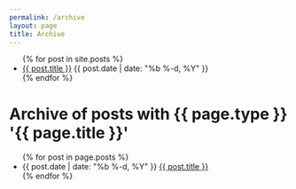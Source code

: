 ```yaml
---
permalink: /archive
layout: page
title: Archive
---
```


<ul>
  {% for post in site.posts %}
    <li>
      <a href=".{{ post.url }}">{{ post.title }}</a>
      <span class="post-date">{{ post.date | date: "%b %-d, %Y" }}</span>
    </li>
  {% endfor %}
</ul>

<h1>Archive of posts with {{ page.type }} '{{ page.title }}'</h1>
<ul class="posts">
  {% for post in page.posts %}
    <li>
      <span class="post-date">{{ post.date | date: "%b %-d, %Y" }}</span>
      <a class="post-link" href="{{ post.url | relative_url }}">{{ post.title }}</a>
    </li>
  {% endfor %}
</ul>
